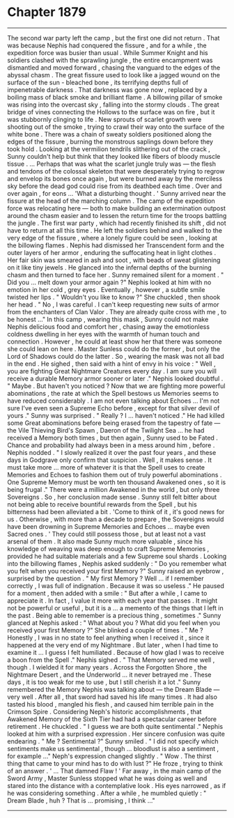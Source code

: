 
# Chapter 1879


---

The second war party left the camp , but the first one did not return .
That was because Nephis had conquered the fissure , and for a while , the expedition force was busier than usual .
While Summer Knight and his soldiers clashed with the sprawling jungle , the entire encampment was dismantled and moved forward , chasing the vanguard to the edges of the abyssal chasm .
The great fissure used to look like a jagged wound on the surface of the sun - bleached bone , its terrifying depths full of impenetrable darkness . That darkness was gone now , replaced by a boiling mass of black smoke and brilliant flame . A billowing pillar of smoke was rising into the overcast sky , falling into the stormy clouds .
The great bridge of vines connecting the Hollows to the surface was on fire , but it was stubbornly clinging to life . New sprouts of scarlet growth were shooting out of the smoke , trying to crawl their way onto the surface of the white bone . There was a chain of sweaty soldiers positioned along the edges of the fissure , burning the monstrous saplings down before they took hold .
Looking at the vermilion tendrils slithering out of the crack , Sunny couldn't help but think that they looked like fibers of bloody muscle tissue .
… Perhaps that was what the scarlet jungle truly was — the flesh and tendons of the colossal skeleton that were desperately trying to regrow and envelop its bones once again , but were burned away by the merciless sky before the dead god could rise from its deathbed each time .
Over and over again , for eons …
'What a disturbing thought . '
Sunny arrived near the fissure at the head of the marching column . The camp of the expedition force was relocating here — both to make building an extermination outpost around the chasm easier and to lessen the return time for the troops battling the jungle . The first war party , which had recently finished its shift , did not have to return at all this time .
He left the soldiers behind and walked to the very edge of the fissure , where a lonely figure could be seen , looking at the billowing flames . Nephis had dismissed her Transcendent form and the outer layers of her armor , enduring the suffocating heat in light clothes . Her fair skin was smeared in ash and soot , with beads of sweat glistening on it like tiny jewels .
He glanced into the infernal depths of the burning chasm and then turned to face her .
Sunny remained silent for a moment .
" Did you … melt down your armor again ?"
Nephis looked at him with no emotion in her cold , grey eyes .
Eventually , however , a subtle smile twisted her lips .
" Wouldn't you like to know ?"
She chuckled , then shook her head .
" No , I was careful . I can't keep requesting new suits of armor from the enchanters of Clan Valor . They are already quite cross with me , to be honest …"
In this camp , wearing this mask , Sunny could not make Nephis delicious food and comfort her , chasing away the emotionless coldness dwelling in her eyes with the warmth of human touch and connection . However , he could at least show her that there was someone she could lean on here .
Master Sunless could do the former , but only the Lord of Shadows could do the latter .
So , wearing the mask was not all bad in the end .
He sighed , then said with a hint of envy in his voice :
" Well , you are fighting Great Nightmare Creatures every day . I am sure you will receive a durable Memory armor sooner or later ."
Nephis looked doubtful .
" Maybe . But haven't you noticed ? Now that we are fighting more powerful abominations , the rate at which the Spell bestows us Memories seems to have reduced considerably . I am not even talking about Echoes … I'm not sure I've even seen a Supreme Echo before , except for that silver devil of yours ."
Sunny was surprised .
" Really ? I ... haven't noticed ."
He had killed some Great abominations before being erased from the tapestry of fate — the Vile Thieving Bird's Spawn , Daeron of the Twilight Sea ... he had received a Memory both times , but then again , Sunny used to be Fated . Chance and probability had always been in a mess around him , before .
Nephis nodded .
" I slowly realized it over the past four years , and these days in Godgrave only confirm that suspicion . Well , it makes sense . It must take more … more of whatever it is that the Spell uses to create Memories and Echoes to fashion them out of truly powerful abominations . One Supreme Memory must be worth ten thousand Awakened ones , so it is being frugal ."
There were a million Awakened in the world , but only three Sovereigns . So , her conclusion made sense .
Sunny still felt bitter about not being able to receive bountiful rewards from the Spell , but his bitterness had been alleviated a bit .
'Come to think of it , it's good news for us . Otherwise , with more than a decade to prepare , the Sovereigns would have been drowning in Supreme Memories and Echoes … maybe even Sacred ones . '
They could still possess those , but at least not a vast arsenal of them . It also made Sunny much more valuable , since his knowledge of weaving was deep enough to craft Supreme Memories , provided he had suitable materials and a few Supreme soul shards .
Looking into the billowing flames , Nephis asked suddenly :
" Do you remember what you felt when you received your first Memory ?"
Sunny raised an eyebrow , surprised by the question .
" My first Memory ? Well … if I remember correctly , I was full of indignation . Because it was so useless ."
He paused for a moment , then added with a smile :
" But after a while , I came to appreciate it . In fact , I value it more with each year that passes . It might not be powerful or useful , but it is a … a memento of the things that I left in the past . Being able to remember is a precious thing , sometimes ."
Sunny glanced at Nephis asked :
" What about you ? What did you feel when you received your first Memory ?"
She blinked a couple of times .
" Me ? Honestly , I was in no state to feel anything when I received it , since it happened at the very end of my Nightmare . But later , when I had time to examine it … I guess I felt humiliated . Because of how glad I was to receive a boon from the Spell ."
Nephis sighed .
" That Memory served me well , though . I wielded it for many years . Across the Forgotten Shore , the Nightmare Desert , and the Underworld ... it never betrayed me . These days , it is too weak for me to use , but I still cherish it a lot ."
Sunny remembered the Memory Nephis was talking about — the Dream Blade — very well . After all , that sword had saved his life many times .
It had also tasted his blood , mangled his flesh , and caused him terrible pain in the Crimson Spire .
Considering Neph's historic accomplishments , that Awakened Memory of the Sixth Tier had had a spectacular career before retirement .
He chuckled .
" I guess we are both quite sentimental ."
Nephis looked at him with a surprised expression . Her sincere confusion was quite endearing .
" Me ? Sentimental ?"
Sunny smiled .
" I did not specify which sentiments make us sentimental , though … bloodlust is also a sentiment , for example …"
Neph's expression changed slightly .
" Wow . The thirst thing that came to your mind has to do with lust ?"
He froze , trying to think of an answer .
' ... That damned Flaw ! '
Far away , in the main camp of the Sword Army , Master Sunless stopped what he was doing as well and stared into the distance with a contemplative look .
His eyes narrowed , as if he was considering something .
After a while , he mumbled quietly :
" Dream Blade , huh ? That is … promising , I think …"

---

